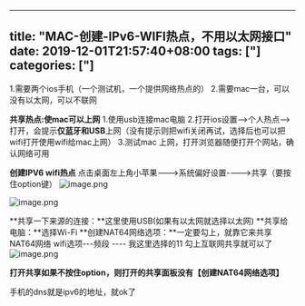 ﻿
---
title: "MAC-创建-IPv6-WIFI热点，不用以太网接口"
date: 2019-12-01T21:57:40+08:00
tags: ["]
categories: ["]
---

<!--more-->


1.需要两个ios手机（一个测试机，一个提供网络热点的）
2.需要mac一台，可以没有以太网，可以不联网

**共享热点:使mac可以上网**
1.使用usb连接mac电脑
2.打开ios设置-->个人热点-->打开，会提示**仅蓝牙和USB**上网（没有提示则把wifi关闭再试，选择后也可以把wifi打开使用wifi给mac上网）
3.测试mac 上网，打开浏览器随便打开个网站，确认网络可用

**创建IPV6 wifi热点**
点击桌面左上角小苹果--->系统偏好设置---->共享（要按住option键）
![image.png](http://upload-images.jianshu.io/upload_images/1095643-6d923750c7d3d08b.png?imageMogr2/auto-orient/strip%7CimageView2/2/w/1240)


![image.png](http://upload-images.jianshu.io/upload_images/1095643-a844a61e7155848b.png?imageMogr2/auto-orient/strip%7CimageView2/2/w/1240)

**共享一下来源的连接：**这里使用USB(如果有以太网就选择以太网)
**共享给电脑：**选择Wi-Fi
**创建NAT64网络选项：**一定要勾上，就靠它来共享NAT64网络
wifi选项---频段 ---- 我这里选择的11
勾上互联网共享就可以了
![image.png](http://upload-images.jianshu.io/upload_images/1095643-2d8ebfda4a1d6952.png?imageMogr2/auto-orient/strip%7CimageView2/2/w/1240)

**打开共享如果不按住option，则打开的共享面板没有【创建NAT64网络选项】**


手机的dns就是ipv6的地址，就ok了
